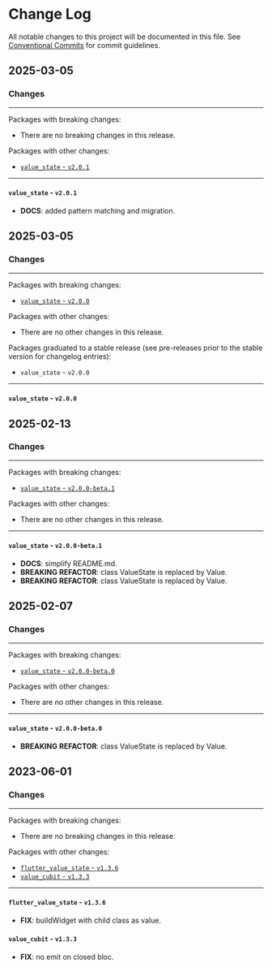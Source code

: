 # Change Log

All notable changes to this project will be documented in this file.
See [Conventional Commits](https://conventionalcommits.org) for commit guidelines.

## 2025-03-05

### Changes

---

Packages with breaking changes:

 - There are no breaking changes in this release.

Packages with other changes:

 - [`value_state` - `v2.0.1`](#value_state---v201)

---

#### `value_state` - `v2.0.1`

 - **DOCS**: added pattern matching and migration.


## 2025-03-05

### Changes

---

Packages with breaking changes:

 - [`value_state` - `v2.0.0`](#value_state---v200)

Packages with other changes:

 - There are no other changes in this release.

Packages graduated to a stable release (see pre-releases prior to the stable version for changelog entries):

 - `value_state` - `v2.0.0`

---

#### `value_state` - `v2.0.0`


## 2025-02-13

### Changes

---

Packages with breaking changes:

 - [`value_state` - `v2.0.0-beta.1`](#value_state---v200-beta1)

Packages with other changes:

 - There are no other changes in this release.

---

#### `value_state` - `v2.0.0-beta.1`

 - **DOCS**: simplify README.md.
 - **BREAKING** **REFACTOR**: class ValueState is replaced by Value.
 - **BREAKING** **REFACTOR**: class ValueState is replaced by Value.


## 2025-02-07

### Changes

---

Packages with breaking changes:

 - [`value_state` - `v2.0.0-beta.0`](#value_state---v200-beta0)

Packages with other changes:

 - There are no other changes in this release.

---

#### `value_state` - `v2.0.0-beta.0`

 - **BREAKING** **REFACTOR**: class ValueState is replaced by Value.


## 2023-06-01

### Changes

---

Packages with breaking changes:

 - There are no breaking changes in this release.

Packages with other changes:

 - [`flutter_value_state` - `v1.3.6`](#flutter_value_state---v136)
 - [`value_cubit` - `v1.3.3`](#value_cubit---v133)

---

#### `flutter_value_state` - `v1.3.6`

 - **FIX**: buildWidget with child class as value.

#### `value_cubit` - `v1.3.3`

 - **FIX**: no emit on closed bloc.

